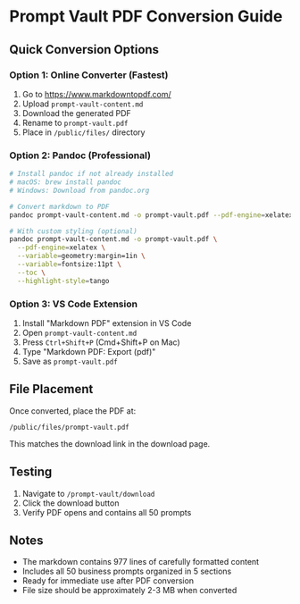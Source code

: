 # Prompt Vault PDF Conversion Guide

## Quick Conversion Options

### Option 1: Online Converter (Fastest)
1. Go to https://www.markdowntopdf.com/
2. Upload `prompt-vault-content.md`
3. Download the generated PDF
4. Rename to `prompt-vault.pdf`
5. Place in `/public/files/` directory

### Option 2: Pandoc (Professional)
```bash
# Install pandoc if not already installed
# macOS: brew install pandoc
# Windows: Download from pandoc.org

# Convert markdown to PDF
pandoc prompt-vault-content.md -o prompt-vault.pdf --pdf-engine=xelatex

# With custom styling (optional)
pandoc prompt-vault-content.md -o prompt-vault.pdf \
  --pdf-engine=xelatex \
  --variable=geometry:margin=1in \
  --variable=fontsize:11pt \
  --toc \
  --highlight-style=tango
```

### Option 3: VS Code Extension
1. Install "Markdown PDF" extension in VS Code
2. Open `prompt-vault-content.md`
3. Press `Ctrl+Shift+P` (Cmd+Shift+P on Mac)
4. Type "Markdown PDF: Export (pdf)"
5. Save as `prompt-vault.pdf`

## File Placement
Once converted, place the PDF at:
```
/public/files/prompt-vault.pdf
```

This matches the download link in the download page.

## Testing
1. Navigate to `/prompt-vault/download`
2. Click the download button
3. Verify PDF opens and contains all 50 prompts

## Notes
- The markdown contains 977 lines of carefully formatted content
- Includes all 50 business prompts organized in 5 sections
- Ready for immediate use after PDF conversion
- File size should be approximately 2-3 MB when converted 